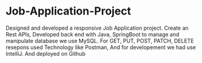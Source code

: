 # Job-Application-Project

Designed and developed a responsive Job Application project. Create an Rest APIs, Developed back end with Java, SpringBoot to manage and manipulate database we use MySQL. For GET, PUT, POST, PATCH, DELETE resepons used Technology like Postman, And for developement we had use IntelliJ. And deployed on Github



